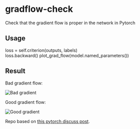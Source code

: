 # gradflow-check

Check that the gradient flow is proper in the network in Pytorch

## Usage 

loss = self.criterion(outputs, labels)  
loss.backward()
plot_grad_flow(model.named_parameters())

## Result

Bad gradient flow:

![Bad gradient](https://discuss.pytorch.org/uploads/default/original/2X/e/e4b19586eb7b68d94ba02fa9159f141c9f12e106.png)

Good gradient flow:

![Good gradient](https://discuss.pytorch.org/uploads/default/original/2X/5/5af139d68e14dbdd9745952a744f105458d2caa7.png)

Repo based on [this pytorch discuss post](https://discuss.pytorch.org/t/check-gradient-flow-in-network/15063).
